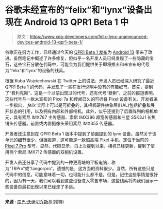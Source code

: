 # 谷歌未经宣布的“felix”和“lynx”设备出现在 Android 13 QPR1 Beta 1 中

> 原文：<https://www.xda-developers.com/felix-lynx-unannounced-devices-android-13-qpr1-beta-1/>

谷歌正在努力工作，已经通过今天的 [QPR1 Beta 1 发布](https://www.xda-developers.com/google-has-released-android-13-qpr1-beta-1/)为 [Android 13](https://www.xda-developers.com/android-13/) 带来了改进。虽然笔记中概述了许多修复，但似乎一名开发人员已经发现了一些隐藏的宝石，这些宝石分散在代码中，可能会为我们提供关于即将推出和未宣布的代号为“felix”和“lynx”的设备的线索。

根据 Kuba Wojciechowski 在 Twitter 上的说法，开发人员已经深入研究了最近 QPR1 Beta 1 的代码，并发现了一些在发行说明中没有的有趣细节。首先，提到了“费利克斯”，这是一个以前出现过的代号，还有代号“猞猁”。之前的报道表明，这些代号与一款未宣布的 Pixel 7a 和传闻已久的可折叠 Pixel 设备有关。开发者进一步指出， *felix* 实际上可以是可折叠的，其相机硬件抽象层(HAL)包括折叠和展开状态的引用，以及拥有内部和外部相机。此外，似乎还提到了后置阵列的相机单元，具有索尼 IMX787 主传感器、索尼 IMX386 超宽传感器和三星 S5K3J1 长焦镜头传感器。前置或内置摄像头采用索尼 IMX355 传感器。

开发者还注意到在 QPR1 Beta 1 版本中提到了前面提到的 *lynx* 设备。虽然关于该单元的细节很少，但据报道，这可能是一款超高端 Pixel 手机，定位于当前的 [Pixel 7 Pro](https://www.xda-developers.com/google-pixel-7-pro/) 型号。显然，代码显示，自上次提到以来，相机已经更新，提到了使用两个索尼 IMX712 传感器的双相机设置。

开发人员还分享了代码中提到的一种更高端的平板电脑，称为“T6Pro”或“tangorpro”。遗憾的是，这方面的资料很少。当然，所有这些只是代码中的信息，可能意味着一切，也可能什么都不是。但是，记住这些事情是很好的，因为有一天，我们可以看到这些设备进入零售市场，这些线索将向我们展示一些设备自最初出现以来已经走了多远。

* * *

**来源** : [库巴·沃伊切乔斯基](https://twitter.com/Za_Raczke/status/1568011098145669120)(推特)